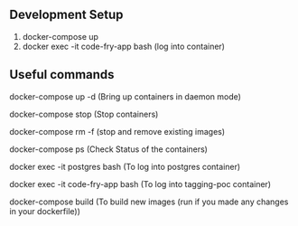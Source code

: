 ## Development Setup

1. docker-compose up
2. docker exec -it code-fry-app bash (log into container)


## Useful commands

docker-compose up -d (Bring up containers in daemon mode)

docker-compose stop (Stop containers)

docker-compose rm -f (stop and remove existing images)

docker-compose ps (Check Status of the containers)

docker exec -it postgres bash (To log into postgres container)

docker exec -it code-fry-app bash (To log into tagging-poc container)

docker-compose build (To build new images (run if you made any changes in your dockerfile))
